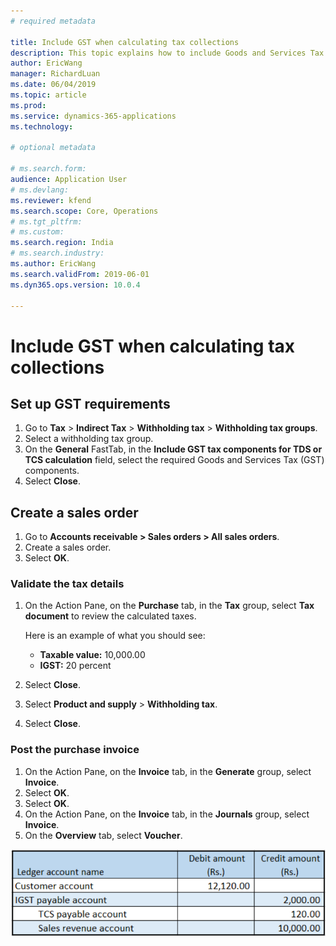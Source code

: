 ```yaml
---
# required metadata

title: Include GST when calculating tax collections
description: This topic explains how to include Goods and Services Tax (GST) when you calculate tax collections.
author: EricWang
manager: RichardLuan
ms.date: 06/04/2019
ms.topic: article
ms.prod: 
ms.service: dynamics-365-applications
ms.technology: 

# optional metadata

# ms.search.form: 
audience: Application User
# ms.devlang: 
ms.reviewer: kfend
ms.search.scope: Core, Operations
# ms.tgt_pltfrm: 
# ms.custom: 
ms.search.region: India
# ms.search.industry: 
ms.author: EricWang
ms.search.validFrom: 2019-06-01
ms.dyn365.ops.version: 10.0.4

---
```


# Include GST when calculating tax collections

## Set up GST requirements

1. Go to **Tax** \> **Indirect Tax** \> **Withholding tax** \> **Withholding tax groups**.
2. Select a withholding tax group.
3. On the **General** FastTab, in the **Include GST tax components for TDS or TCS calculation** field, select the required Goods and Services Tax (GST) components.
4. Select **Close**.

## Create a sales order

1. Go to **Accounts receivable \> Sales orders \> All sales orders**.
2. Create a sales order.
3. Select **OK**.

### Validate the tax details

1. On the Action Pane, on the **Purchase** tab, in the **Tax** group, select **Tax document** to review the calculated taxes.

    Here is an example of what you should see:

    - **Taxable value:** 10,000.00
    - **IGST:** 20 percent

2. Select **Close**.
3. Select **Product and supply** \> **Withholding tax**.
4. Select **Close**.

### Post the purchase invoice

1. On the Action Pane, on the **Invoice** tab, in the **Generate** group, select **Invoice**.
2. Select **OK**.
3. Select **OK**.
4. On the Action Pane, on the **Invoice** tab, in the **Journals** group, select **Invoice**.
5. On the **Overview** tab, select **Voucher**.

![Example](media/Annotation-2019-05-21-134958.png)
